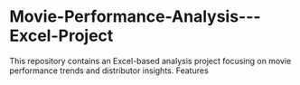 # Movie-Performance-Analysis---Excel-Project
This repository contains an Excel-based analysis project focusing on movie performance trends and distributor insights.  Features
